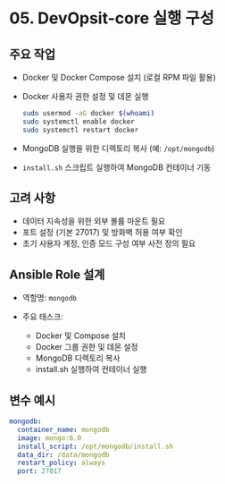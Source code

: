 # 05. DevOpsit-core 실행 구성

## 주요 작업

* Docker 및 Docker Compose 설치 (로컬 RPM 파일 활용)
* Docker 사용자 권한 설정 및 데몬 실행

  ```bash
  sudo usermod -aG docker $(whoami)
  sudo systemctl enable docker
  sudo systemctl restart docker
  ```
* MongoDB 실행을 위한 디렉토리 복사 (예: `/opt/mongodb`)
* `install.sh` 스크립트 실행하여 MongoDB 컨테이너 기동

## 고려 사항

* 데이터 지속성을 위한 외부 볼륨 마운트 필요
* 포트 설정 (기본 27017) 및 방화벽 허용 여부 확인
* 초기 사용자 계정, 인증 모드 구성 여부 사전 정의 필요

## Ansible Role 설계

* 역할명: `mongodb`
* 주요 태스크:

  * Docker 및 Compose 설치
  * Docker 그룹 권한 및 데몬 설정
  * MongoDB 디렉토리 복사
  * install.sh 실행하여 컨테이너 실행

## 변수 예시

```yaml
mongodb:
  container_name: mongodb
  image: mongo:6.0
  install_script: /opt/mongodb/install.sh
  data_dir: /data/mongodb
  restart_policy: always
  port: 27017
```
